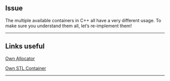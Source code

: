 **Issue**
---

The multiple available containers in C++ all have a very different usage.
To make sure you understand them all, let’s re-implement them!

---
**Links useful** 
---

[Own Allocator](https://www.codeproject.com/Articles/4795/C-Standard-Allocator-An-Introduction-and-Implement.com)

[Own STL Container](https://stackoverflow.com/questions/7758580/writing-your-own-stl-container.com)

---

